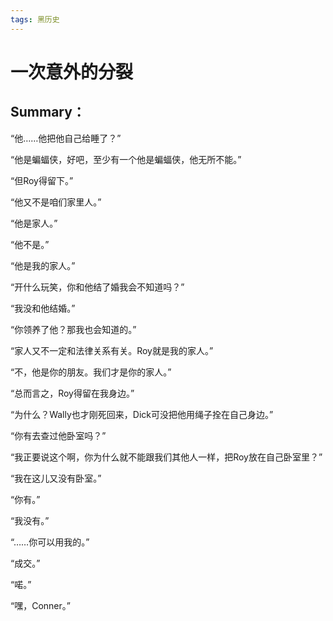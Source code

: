 ```yaml
---
tags: 黑历史
---
```


# 一次意外的分裂

## Summary：

“他……他把他自己给睡了？”

“他是蝙蝠侠，好吧，至少有一个他是蝙蝠侠，他无所不能。”



“但Roy得留下。”

“他又不是咱们家里人。”

“他是家人。”

“他不是。”

“他是我的家人。”

“开什么玩笑，你和他结了婚我会不知道吗？”

“我没和他结婚。”

“你领养了他？那我也会知道的。”

“家人又不一定和法律关系有关。Roy就是我的家人。”

“不，他是你的朋友。我们才是你的家人。”

“总而言之，Roy得留在我身边。”

“为什么？Wally也才刚死回来，Dick可没把他用绳子拴在自己身边。”

“你有去查过他卧室吗？”

“我正要说这个啊，你为什么就不能跟我们其他人一样，把Roy放在自己卧室里？”

“我在这儿又没有卧室。”

“你有。”

“我没有。”

“……你可以用我的。”

“成交。”

“喏。”

“嘿，Conner。”

